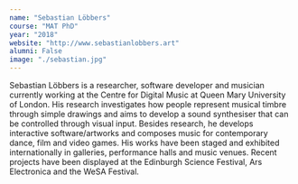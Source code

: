 ```yaml
---
name: "Sebastian Löbbers"
course: "MAT PhD"
year: "2018"
website: "http://www.sebastianlobbers.art"
alumni: False
image: "./sebastian.jpg"
---
```

Sebastian Löbbers is a researcher, software developer and musician currently working at the Centre for Digital Music at Queen Mary University of London. His research investigates how people represent musical timbre through simple drawings and aims to develop a sound synthesiser that can be controlled through visual input. Besides research, he develops interactive software/artworks and composes music for contemporary dance, film and video games. His works have been staged and exhibited internationally in galleries, performance halls and music venues. Recent projects have been displayed at the Edinburgh Science Festival, Ars Electronica and the WeSA Festival.
